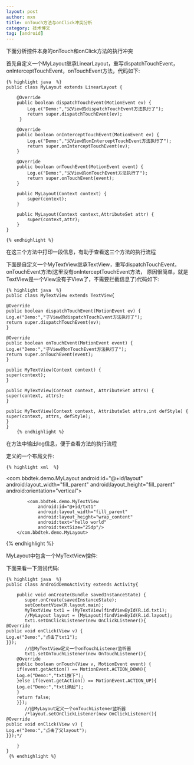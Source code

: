 ```yaml
---
layout: post
author: mxn
title: onTouch方法与onClick冲突分析
category: 技术博文
tag: [android]
---
```


下面分析控件本身的onTouch和onClick方法的执行冲突

首先自定义一个MyLayout继承LinearLayout，重写dispatchTouchEvent，onInterceptTouchEvent，onTouchEvent方法，代码如下:

    {% highlight java  %}
    public class MyLayout extends LinearLayout {

        @Override
        public boolean dispatchTouchEvent(MotionEvent ev) {
            Log.e("Demo:","父View的dispatchTouchEvent方法执行了");
            return super.dispatchTouchEvent(ev);
         }

        @Override
        public boolean onInterceptTouchEvent(MotionEvent ev) {
            Log.e("Demo:","父View的onInterceptTouchEvent方法执行了");
            return super.onInterceptTouchEvent(ev);
        }

        @Override
        public boolean onTouchEvent(MotionEvent event) {
            Log.e("Demo:","父View的onTouchEvent方法执行了");
            return super.onTouchEvent(event);
        }

        public MyLayout(Context context) {
            super(context);
        }

        public MyLayout(Context context,AttributeSet attr) {
            super(context,attr);
        }
    }

    {% endhighlight %}

在这三个方法中打印一段信息，有助于查看这三个方法的执行流程

下面是自定义一个MyTextView继承TextView，重写dispatchTouchEvent，onTouchEvent方法(这里没有onInterceptTouchEvent方法，
原因很简单，就是TextView是一个View没有子View了，不需要拦截信息了)代码如下:

    {% highlight java  %}
    public class MyTextView extends TextView{

    @Override
    public boolean dispatchTouchEvent(MotionEvent ev) {
    Log.e("Demo:","子View的dispatchTouchEvent方法执行了");
    return super.dispatchTouchEvent(ev);
    }

    @Override
    public boolean onTouchEvent(MotionEvent event) {
    Log.e("Demo:","子View的onTouchEvent方法执行了");
    return super.onTouchEvent(event);
    }

    public MyTextView(Context context) {
    super(context);
    }

    public MyTextView(Context context, AttributeSet attrs) {
    super(context, attrs);
    }

    public MyTextView(Context context, AttributeSet attrs,int defStyle) {
    super(context, attrs, defStyle);
    }
    }
        {% endhighlight %}

在方法中输出log信息，便于查看方法的执行流程

<!-- more -->

定义的一个布局文件:

    {% highlight xml  %}
<?xml version="1.0" encoding="utf-8"?>
<LinearLayout
    xmlns:android="http://schemas.android.com/apk/res/android"
    android:layout_width="fill_parent"
    android:layout_height="fill_parent">
        <com.bbdtek.demo.MyLayout
            android:id="@+id/layout"
            android:layout_width="fill_parent"
            android:layout_height="fill_parent"
            android:orientation="vertical">

            <com.bbdtek.demo.MyTextView
                android:id="@+id/txt1"
                android:layout_width="fill_parent"
                android:layout_height="wrap_content"
                android:text="hello world"
                android:textSize="25dp"/>
        </com.bbdtek.demo.MyLayout>
</LinearLayout>
            {% endhighlight %}

MyLayout中包含一个MyTextView控件:

下面来看一下测试代码:

    {% highlight java  %}
    public class AndroidDemoActivity extends Activity{

        public void onCreate(Bundle savedInstanceState) {
           super.onCreate(savedInstanceState);
           setContentView(R.layout.main);
           MyTextView txt1 = (MyTextView)findViewById(R.id.txt1);
           //MyLayout layout = (MyLayout)findViewById(R.id.layout);
           txt1.setOnClickListener(new OnClickListener(){
    @Override
    public void onClick(View v) {
    Log.e("Demo:","点击了txt1");
    }});
           //给MyTextView定义一个onTouchListener监听器
           txt1.setOnTouchListener(new OnTouchListener(){
        @Override
        public boolean onTouch(View v, MotionEvent event) {
        if(event.getAction() == MotionEvent.ACTION_DOWN){
        Log.e("Demo:","txt1按下");
        }else if(event.getAction() == MotionEvent.ACTION_UP){
        Log.e("Demo:","txt1弹起");
        }
        return false;
        }});
           //给MyLayout定义一个onTouchListener监听器
           /*layout.setOnClickListener(new OnClickListener(){
    @Override
    public void onClick(View v) {
    Log.e("Demo:","点击了父layout");
    }});*/

        }
    }
     {% endhighlight %}

